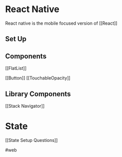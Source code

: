 # React Native
React native is the mobile focused version of [[React]]

## Set Up

## Components
[[FlatList]]

[[Button]]
[[TouchableOpacity]]

## Library Components
[[Stack Navigator]]


# State
[[State Setup Questions]]

#web 